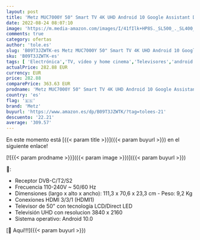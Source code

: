 ```yaml
---
layout: post
title: 'Metz MUC7000Y 50" Smart TV 4K UHD Android 10 Google Assistant DVB-C/T2/S2 Audio 2  10W Color Gris Plata'
date: 2022-08-24 08:07:10
image: 'https://m.media-amazon.com/images/I/41fIlk+HP8S._SL500_._SL400_.jpg'
comments: true
category: ofertas
author: 'tole.es'
slug: 'B09T3JZWTK-es Metz MUC7000Y 50" Smart TV 4K UHD Android 10 Google...'
sku: 'B09T3JZWTK-es'
tags: [ 'Electrónica','TV, vídeo y home cinema','Televisores','android','metz','🇪🇸', ]
actualPrice: 282.88 EUR
currency: EUR
price: 282.88
comparePrice: 363.63 EUR
prodname: 'Metz MUC7000Y 50" Smart TV 4K UHD Android 10 Google Assistant DVB-C/T2/S2 Audio 2  10W Color Gris Plata'
country: 'es'
flag: '🇪🇸'
brand: 'Metz'
buyurl: 'https://www.amazon.es/dp/B09T3JZWTK/?tag=tolees-21'
descuento: '22.21'
average: '309.57'
---
```


En este momento está [{{< param title >}}]({{< param buyurl >}}) en el siguiente enlace!

[![{{< param prodname >}}]({{< param image >}})]({{< param buyurl >}})

🔎:

- Receptor DVB-C/T2/S2
- Frecuencia 110-240V ~ 50/60 Hz
- Dimensiones (largo x alto x ancho): 111,3 x 70,6 x 23,3 cm - Peso: 9,2 Kg
- Conexiones HDMI 3/3/1 (HDMI1)
- Televisor de 50" con tecnología LCD/Direct LED
- Televisión UHD con resolucion 3840 x 2160
- Sistema operativo: Android 10.0

[🛒 Aquí!!!]({{< param buyurl >}})
